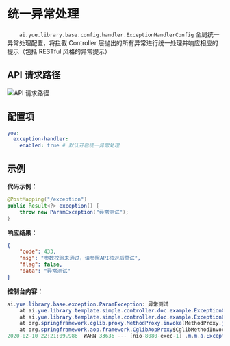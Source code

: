 # 统一异常处理
　　`ai.yue.library.base.config.handler.ExceptionHandlerConfig` 全局统一异常处理配置，将拦截 Controller 层抛出的所有异常进行统一处理并响应相应的提示（包括 RESTful 风格的异常提示）

## API 请求路径
![API 请求路径](统一异常处理_files/1.png)

## 配置项
```yml
yue:
  exception-handler:
    enabled: true # 默认开启统一异常处理
```

## 示例
**代码示例：**
```java
@PostMapping("/exception")
public Result<?> exception() {
	throw new ParamException("异常测试");
}
```

**响应结果：**
```json
{
    "code": 433,
    "msg": "参数校验未通过，请参照API核对后重试",
    "flag": false,
    "data": "异常测试"
}
```

**控制台内容：**
```java
ai.yue.library.base.exception.ParamException: 异常测试
	at ai.yue.library.template.simple.controller.doc.example.ExceptionController.exception(ExceptionController.java:25)
	at ai.yue.library.template.simple.controller.doc.example.ExceptionController$$FastClassBySpringCGLIB$$17435ec5.invoke(<generated>:-1)
	at org.springframework.cglib.proxy.MethodProxy.invoke(MethodProxy.java:218)
	at org.springframework.aop.framework.CglibAopProxy$CglibMethodInvocation.invokeJoinpoint(CglibAopProxy.java:750)
2020-02-10 22:21:09.986  WARN 33636 --- [nio-8080-exec-1] .m.m.a.ExceptionHandlerExceptionResolver : Resolved [ai.yue.library.base.exception.ParamException: 异常测试]
```